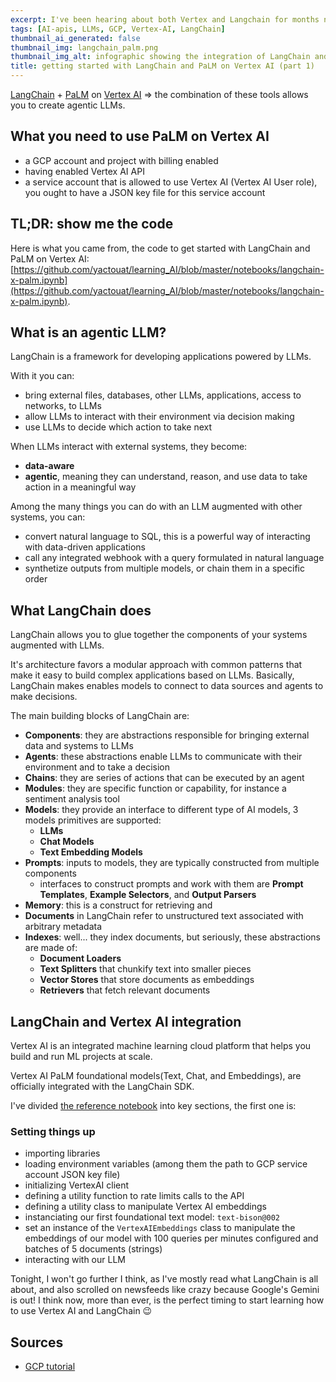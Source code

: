 ```yaml
---
excerpt: I've been hearing about both Vertex and Langchain for months now, it's about time I test drive it! 🚘
tags: [AI-apis, LLMs, GCP, Vertex-AI, LangChain]
thumbnail_ai_generated: false
thumbnail_img: langchain_palm.png
thumbnail_img_alt: infographic showing the integration of LangChain and PaLM with Vertex AI
title: getting started with LangChain and PaLM on Vertex AI (part 1)
---
```


[LangChain](https://www.langchain.com/) + [PaLM](https://ai.google/discover/palm2/) on [Vertex AI](https://cloud.google.com/vertex-ai/) => the combination of these tools allows you to create agentic LLMs.

## What you need to use PaLM on Vertex AI

- a GCP account and project with billing enabled
- having enabled Vertex AI API
- a service account that is allowed to use Vertex AI (Vertex AI User role), you ought to have a JSON key file for this service account

## TL;DR: show me the code

Here is what you came from, the code to get started with LangChain and PaLM on Vertex AI: [https://github.com/yactouat/learning_AI/blob/master/notebooks/langchain-x-palm.ipynb](https://github.com/yactouat/learning_AI/blob/master/notebooks/langchain-x-palm.ipynb). 

## What is an agentic LLM?

LangChain is a framework for developing applications powered by LLMs.

With it you can:

- bring external files, databases, other LLMs, applications, access to networks, to LLMs
- allow LLMs to interact with their environment via decision making
- use LLMs to decide which action to take next

When LLMs interact with external systems, they become:

- **data-aware**
- **agentic**, meaning they can understand, reason, and use data to take action in a meaningful way

Among the many things you can do with an LLM augmented with other systems, you can:

- convert natural language to SQL, this is a powerful way of interacting with data-driven applications
- call any integrated webhook with a query formulated in natural language
- synthetize outputs from multiple models, or chain them in a specific order

## What LangChain does

LangChain allows you to glue together the components of your systems augmented with LLMs.

It's architecture favors a modular approach with common patterns that make it easy to build complex applications based on LLMs. Basically, LangChain makes enables models to connect to data sources and agents to make decisions.

The main building blocks of LangChain are:

- **Components**: they are abstractions responsible for bringing external data and systems to LLMs
- **Agents**: these abstractions enable LLMs to communicate with their environment and to take a decision
- **Chains**: they are series of actions that can be executed by an agent
- **Modules**: they are specific function or capability, for instance a sentiment analysis tool
- **Models**: they provide an interface to different type of AI models, 3 models primitives are supported:
    - **LLMs**
    - **Chat Models**
    - **Text Embedding Models**
- **Prompts**: inputs to models, they are typically constructed from multiple components
    - interfaces to construct prompts and work with them are **Prompt Templates**, **Example Selectors**, and **Output Parsers**
- **Memory**: this is a construct for retrieving and
- **Documents** in LangChain refer to unstructured text associated with arbitrary metadata
- **Indexes**: well... they index documents, but seriously, these abstractions are made of:
    - **Document Loaders**
    - **Text Splitters** that chunkify text into smaller pieces
    - **Vector Stores** that store documents as embeddings
    - **Retrievers** that fetch relevant documents

## LangChain and Vertex AI integration

Vertex AI is an integrated machine learning cloud platform that helps you build and run ML projects at scale.

Vertex AI PaLM foundational models(Text, Chat, and Embeddings), are officially integrated with the LangChain SDK.

I've divided [the reference notebook](https://github.com/yactouat/learning_AI/blob/master/notebooks/langchain-x-palm.ipynb) into key sections, the first one is:

### Setting things up

- importing libraries
- loading environment variables (among them the path to GCP service account JSON key file)
- initializing VertexAI client
- defining a utility function to rate limits calls to the API
- defining a utility class to manipulate Vertex AI embeddings
- instanciating our first foundational text model: `text-bison@002`
- set an instance of the `VertexAIEmbeddings` class to manipulate the embeddings of our model with 100 queries per minutes configured and batches of 5 documents (strings)
- interacting with our LLM

Tonight, I won't go further I think, as I've mostly read what LangChain is all about, and also scrolled on newsfeeds like crazy because Google's Gemini is out! I think now, more than ever, is the perfect timing to start learning how to use Vertex AI and LangChain 😉

## Sources

- [GCP tutorial](https://github.com/GoogleCloudPlatform/generative-ai/blob/main/language/orchestration/langchain/intro_langchain_palm_api.ipynb)